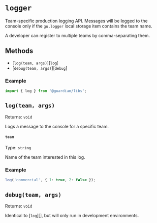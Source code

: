 # `logger`

Team-specific production logging API. Messages will be logged to the console
only if the `gu.logger` local storage item contains the team name.

A developer can register to multiple teams by comma-separating them.

## Methods

-   [`log(team, args)`][`log`]
-   [`debug(team, args)`][`debug`]

### Example

```js
import { log } from '@guardian/libs';
```

## `log(team, args)`

Returns: `void`

Logs a message to the console for a specific team.

#### `team`

Type: `string`<br>

Name of the team interested in this log.

### Example

```js
log('commercial', { 1: true, 2: false });
```

## `debug(team, args)`

Returns: `void`

Identical to [`log`][], but will only run in development environments.

[log]: #logteam-args
[debug]: #debugteam-args
